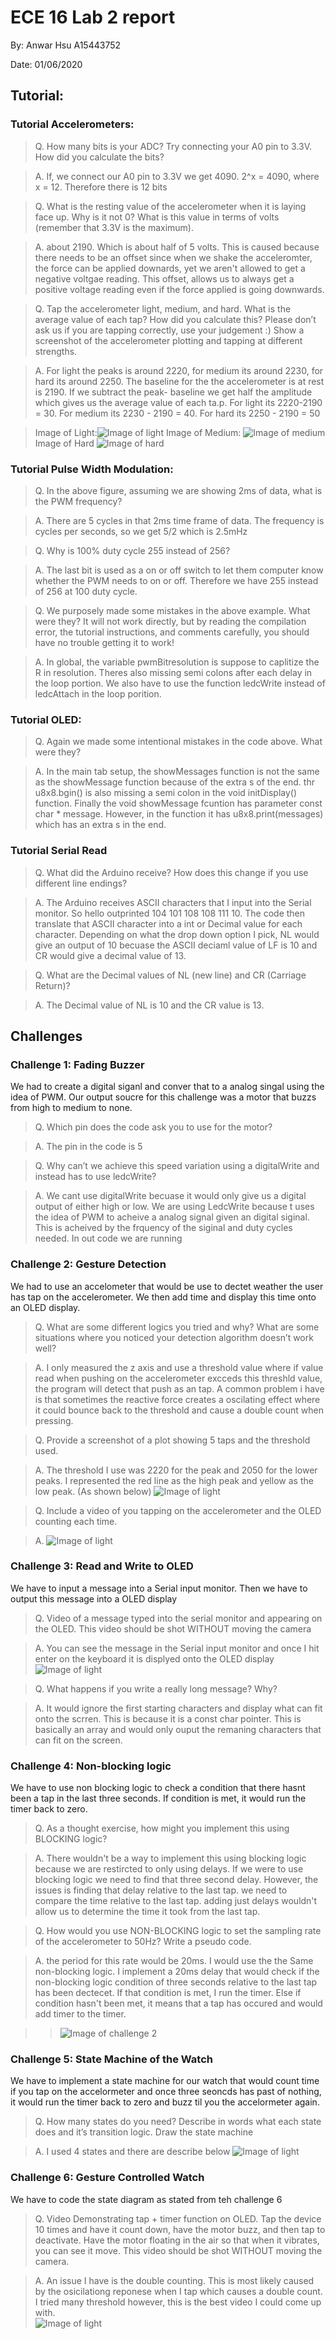 # ECE 16 Lab 2 report 
By: Anwar Hsu A15443752

Date: 01/06/2020

## Tutorial: 

### Tutorial Accelerometers:
> Q. How many bits is your ADC? Try connecting your A0 pin to 3.3V. How did you calculate the bits?

> A. If, we connect our A0 pin to 3.3V we get 4090. 2^x = 4090, where x = 12. Therefore there is 12 bits

> Q. What is the resting value of the accelerometer when it is laying face up. Why is it not 0? What is this value in terms of volts (remember that 3.3V is the maximum).

> A. about 2190. Which is about half of 5 volts. This is caused because there needs to be an offset since when we shake the acceleromter, the force can be applied downards, yet we aren't allowed to get a negative voltgae reading. This offset, allows us to always get a positive voltage reading even if the force applied is going downwards. 

> Q. Tap the accelerometer light, medium, and hard. What is the average value of each tap? How did you calculate this? Please don’t ask us if you are tapping correctly, use your judgement :) Show a screenshot of the accelerometer plotting and tapping at different strengths.

> A. For light the peaks is around 2220, for medium its around 2230, for hard its around 2250. The baseline for the the accelerometer is at rest is 2190. If we subtract the peak- baseline we get half the amplitude which gives us the average value of each ta.p. For light its 2220-2190 = 30. For medium its 2230 - 2190 = 40. For hard its 2250 - 2190 = 50


>Image of Light:![Image of light](images2/light.JPG)
>Image of Medium: ![Image of medium](images2/medium.JPG)
>Image of Hard ![Image of hard](images2/hard.JPG)


### Tutorial Pulse Width Modulation:
> Q. In the above figure, assuming we are showing 2ms of data, what is the PWM frequency?

> A. There are 5 cycles in that 2ms time frame of data. The frequency is cycles per seconds, so we get 5/2 which is 2.5mHz

> Q. Why is 100% duty cycle 255 instead of 256?

> A. The last bit is used as a on or off switch to let them computer know whether the PWM needs to on or off. Therefore we have 255 instead of 256 at 100 duty cycle.

> Q. We purposely made some mistakes in the above example.  What were they? It will not work directly, but by reading the compilation error, the tutorial instructions, and comments carefully, you should have no trouble getting it to work!

> A. In global, the variable pwmBitresolution is suppose to caplitize the R in resolution. Theres also missing semi colons after each delay in the loop portion. We also have to use the function ledcWrite instead of ledcAttach in the loop porition.  

### Tutorial OLED:
> Q. Again we made some intentional mistakes in the code above. What were they?

> A. In the main tab setup, the showMessages function is not the same as the showMessage function because of the extra s of the end. thr u8x8.bgin() is also missing a semi colon in the void initDisplay() function. Finally the void showMessage fcuntion has parameter const char * message. However, in the function it has u8x8.print(messages) which has an extra s in the end. 

### Tutorial Serial Read
> Q. What did the Arduino receive? How does this change if you use different line endings?

> A. The Arduino receives ASCII characters that I input into the Serial monitor. So hello outprinted 104 101 108 108 111 10. The code then translate that ASCII character into a int or Decimal value for each character. Depending on what the drop down option I pick, NL would give an output of 10 becuase the ASCII deciaml value of LF is 10 and CR would give a decimal value of 13. 

> Q. What are the Decimal values of NL (new line) and CR (Carriage Return)?

> A. The Decimal value of NL is 10 and the CR  value is 13. 

## Challenges 

### Challenge 1: Fading Buzzer
We had to create a digital siganl and conver that to a analog singal using the idea of PWM. Our output soucre for this challenge was a motor that buzzs from high to medium to none.  

> Q. Which pin does the code ask you to use for the motor?

> A. The pin in the code is 5

> Q. Why can’t we achieve this speed variation using a digitalWrite and instead has to use ledcWrite?

> A. We cant use digitalWrite becuase it would only give us a digital output of either high or low. We are using LedcWrite because t uses the idea of PWM to acheive a analog signal given an digital siginal. This is acheived by the frquency of the siginal and duty cycles needed. In out code we are running 

### Challenge 2: Gesture Detection
We had to use an accelometer that would be use to dectet weather the user has tap on the accelerometer. We then add time and display this time onto an OLED display. 

> Q. What are some different logics you tried and why? What are some situations where you noticed your detection algorithm doesn’t work well?

> A. I only measured the z axis and use a threshold value where if value read when pushing on the accelerometer excceds this threshld value, the program will detect that push as an tap. A common problem i have is that sometimes the reactive force creates a oscilating effect where it could bounce back to the threshold and cause a double count when pressing. 

> Q. Provide a screenshot of a plot showing 5 taps and the threshold used. 

> A. The threshold I use was 2220 for the peak and 2050 for the lower peaks. I represented the red line as the high peak and yellow as the low peak. (As shown below)
>![Image of light](images2/five_taps.JPG)

> Q. Include a video of you tapping on the accelerometer and the OLED counting each time. 

> A. ![Image of light](videos2/lab2_c2.gif)

### Challenge 3: Read and Write to OLED
We have to input a message into a Serial input monitor. Then we have to output this message into a OLED display 

> Q. Video of a message typed into the serial monitor and appearing on the OLED. This video should be shot WITHOUT moving the camera

> A. You can see the message in the Serial input monitor and once I hit enter on the keyboard it is displyed onto the OLED display 
> ![Image of light](videos2/message.gif)

> Q. What happens if you write a really long message? Why?

> A. It would ignore the first starting characters and display what can fit onto the scrren. This is because it is a const char pointer. This is basically an array and would only ouput the remaning characters that can fit on the screen. 

### Challenge 4: Non-blocking logic 
We have to use non blocking logic to check a condition that there hasnt been a tap in the last three seconds. If condition is met, it would run the timer back to zero. 

> Q. As a thought exercise, how might you implement this using BLOCKING logic? 

> A. There wouldn't be a way to implement this using blocking logic because we are restircted to only using delays. If we were to use blocking logic we need to find that three second delay. However, the issues is finding that delay relative to the last tap. we need to compare the time relative to the last tap. adding just delays wouldn't allow us to determine the time it took from the last tap. 

> Q. How would you use NON-BLOCKING logic to set the sampling rate of the accelerometer to 50Hz? Write a pseudo code. 

> A. the period for this rate would be 20ms. I would use the the Same non-blocking logic. I implement a 20ms delay that would check if the non-blocking logic condition of three seconds relative to the last tap has been dectecet. If that condition is met, I run the timer. Else if condition hasn't been met, it means that a tap has occured and would add timer to the timer. 

>> ![Image of challenge 2](videos2/lab2_c4.gif)
### Challenge 5: State Machine of the Watch
We have to implement a state machine for our watch that would count time if you tap on the accelormeter and once three seoncds has past of nothing, it would run the timer back to zero and buzz til you the accelormeter again.

> Q. How many states do you need? Describe in words what each state does and it’s transition logic. Draw the state machine

> A. I used 4 states and there are describe below
> ![Image of light](images2/state.JPG)

### Challenge 6: Gesture Controlled Watch 
We have to code the state diagram as stated from teh challenge 6

> Q. Video Demonstrating tap + timer function on OLED. Tap the device 10 times and have it count down, have the motor buzz, and then tap to deactivate. Have the motor floating in the air so that when it vibrates, you can see it move.  This video should be shot WITHOUT moving the camera. 

> A. An issue I have is the double counting. This is most likely caused by the osicilationg reponese when I tap which causes a double count. I tried many threshold however, this is the best video I could come up with.  
> ![Image of light](videos2/lab2_c6.gif)

